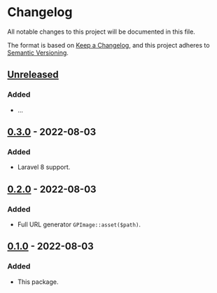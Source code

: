 # Changelog
All notable changes to this project will be documented in this file.

The format is based on [Keep a Changelog](https://keepachangelog.com/en/1.0.0/),
and this project adheres to [Semantic Versioning](https://semver.org/spec/v2.0.0.html).

## [Unreleased]
### Added
- ...

## [0.3.0] - 2022-08-03
### Added
- Laravel 8 support.

## [0.2.0] - 2022-08-03
### Added
- Full URL generator `GPImage::asset($path)`.

## [0.1.0] - 2022-08-03
### Added
- This package.

[Unreleased]: https://github.com/glaivepro/image/compare/0.3.0...HEAD
[0.3.0]: https://github.com/glaivepro/image/compare/0.2.0...0.3.0
[0.2.0]: https://github.com/glaivepro/image/compare/0.1.0...0.2.0
[0.1.0]: https://github.com/glaivepro/image/releases/tag/0.1.0
